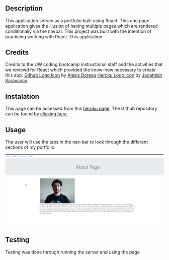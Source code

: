 # <react-portfolio-v1>

## Description
This application serves as a portfolio built using React. This one page application gives the illusion of having multiple pages which are rendered conditionally via the navbar. This project was built with the intention of practicing working with React. This application

## Credits
Credits to the UW coding bootcamp instructional staff and the activities that we reviewd for React which provided the know-how necessary to create this app.
[Github Logo Icon]("https://iconscout.com/icons/github") by [Alexis Doreau](https://iconscout.com/contributors/alexis-doreau)
[Heroku Logo Icon]("https://iconscout.com/icons/heroku") by [Jagathish Saravanan](https://iconscout.com/contributors/jagathish)

## Instalation
This page can be accessed from this [heroku page](https://jorge-react-portfolio.herokuapp.com/). The Github repository can be found by [clicking here](https://github.com/jmarq019/react-portfolio-react-app).

## Usage 
The user will use the tabs in the nav-bar to look through the different sections of my portfolio.

![a screenshot](./public/assets/screenshot.png)

## Testing 
Testing was done through running the server and using the page
